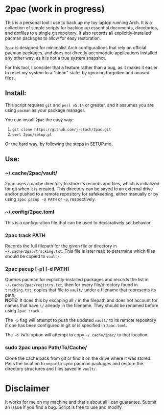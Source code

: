 # 2pac (work in progress)
This is a personal tool I use to back up my toy laptop running Arch.
It is a collection of simple scripts for backing up essential documents,
directories, and dotfiles to a single git repoitory. It also records all 
explicitly-installed pacman packages to allow for easy restoration. <br>

`2pac` is designed for minimalist Arch configurations that rely on 
official pacman packages, and does not directly accomodate applications 
installed any other way, as it is not a true system snapshot. <br>

For this tool, I consider that a feature rather than a bug, as it 
makes it easier to reset my system to a "clean" state, by ignoring
forgotten and unused files. <br>

## Install:
This script requires `git` and `perl v5.14` or greater, and it assumes 
you are using `pacman` as your package manager. <br>

You can install `2pac` the easy way:
1. `git clone https://github.com/j-stach/2pac.git`
2. `perl 2pac/setup.pl`

Or the hard way, by following the steps in SETUP.md.

## Use:
### ~/.cache/2pac/vault/ 
2pac uses a cache directory to store its records and files, which is 
initialized for git when it is created. This directory can be saved to 
an external drive and/or pushed to a remote repository for safekeeping, 
either manually or by using `2pac pacup -d PATH` or `-p`, respectively. 
<br>
### ~/.config/2pac.toml
This is a configuration file that can be used to declaratively set behavior.
<br>
### 2pac track PATH
Records the full filepath for the given file or directory in 
`~/.cache/2pac/tracking.txt`. This file is later read to determine which files 
should be copied to `vault/`. <br>
### 2pac pacup [-p] [-d PATH]
Queries pacman for explicitly-installed packages and records the list in 
`~/.cache/2pac/registry.txt`, then for every file/directory found in 
`tracking.txt`, copies that file to `vault/` under a filename that 
represents its path. <br>
**NOTE:** It does this by escaping all `/` in the filepath and does not account
for names that have `\/` already in the filename. They should be renamed before 
using `2pac track`. <br>

The `-p` flag will attempt to push the updated `vault/` to its remote 
repository if one has been configured in git or is specified in 
`2pac.toml`. <br>

The `-d PATH` option will attempt to copy `~/.cache/2pac/` to that location. 
<br>
### sudo 2pac unpac Path/To/Cache/
Clone the cache back from git or find it on the drive where it was stored.
Pass the location to `unpac` to sync pacman packages and restore the
directory structures and files saved in `vault/`.


# Disclaimer
It works for me on my machine and that's about all I can guarantee.
Submit an issue if you find a bug. Script is free to use and modify. 
